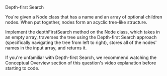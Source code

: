 Depth-first Search

You're given a Node class that has a name and an array of optional children nodes. When put together, nodes form an acyclic tree-like structure.

Implement the depthFirstSearch method on the Node class, which takes in an empty array, traverses the tree using the Depth-first Search approach (specifically navigating the tree from left to right), stores all of the nodes' names in the input array, and returns it.

If you're unfamiliar with Depth-first Search, we recommend watching the Conceptual Overview section of this question's video explanation before starting to code.